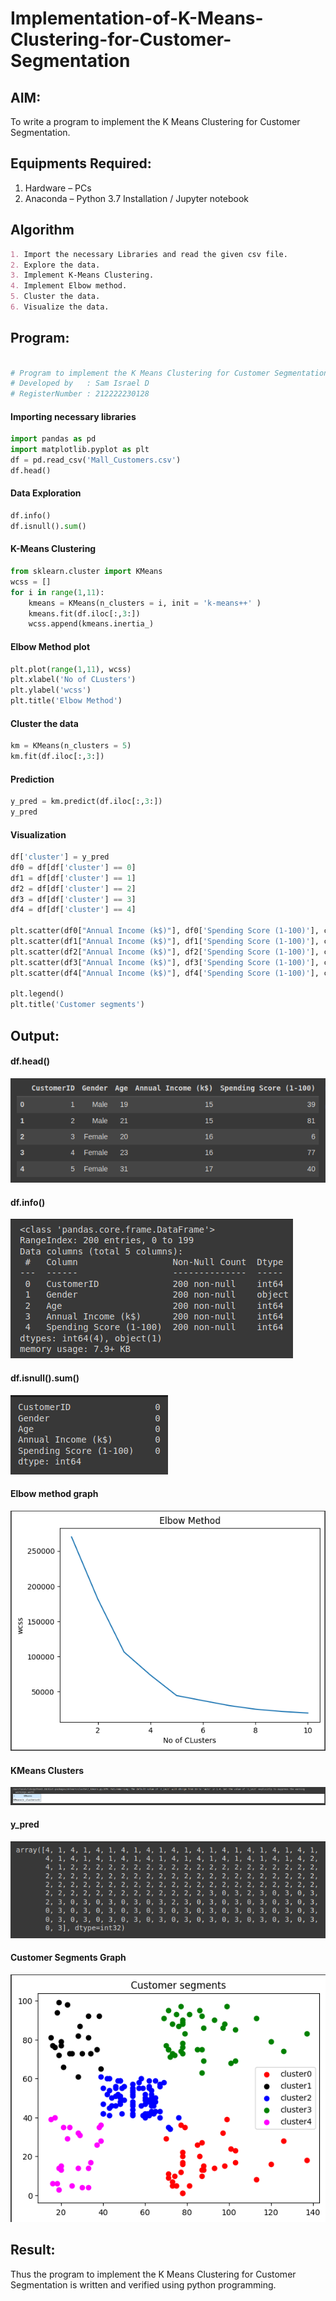 # Implementation-of-K-Means-Clustering-for-Customer-Segmentation

## AIM:
To write a program to implement the K Means Clustering for Customer Segmentation.

## Equipments Required:
1. Hardware – PCs
2. Anaconda – Python 3.7 Installation / Jupyter notebook

## Algorithm

```md
1. Import the necessary Libraries and read the given csv file.
2. Explore the data.
3. Implement K-Means Clustering.
4. Implement Elbow method.
5. Cluster the data.
6. Visualize the data.
```

## Program:
```python

# Program to implement the K Means Clustering for Customer Segmentation.
# Developed by   : Sam Israel D 
# RegisterNumber : 212222230128

```
#### Importing necessary libraries
```python
import pandas as pd
import matplotlib.pyplot as plt
df = pd.read_csv('Mall_Customers.csv')
df.head()
```
#### Data Exploration
```python
df.info()
df.isnull().sum()
```
#### K-Means Clustering
```python
from sklearn.cluster import KMeans
wcss = []
for i in range(1,11):
    kmeans = KMeans(n_clusters = i, init = 'k-means++' )
    kmeans.fit(df.iloc[:,3:])
    wcss.append(kmeans.inertia_)
```
#### Elbow Method plot
```python
plt.plot(range(1,11), wcss)
plt.xlabel('No of CLusters')
plt.ylabel('wcss')
plt.title('Elbow Method')
```
#### Cluster the data
```python
km = KMeans(n_clusters = 5)
km.fit(df.iloc[:,3:])
```
#### Prediction
```python
y_pred = km.predict(df.iloc[:,3:])
y_pred
```
#### Visualization
```python
df['cluster'] = y_pred
df0 = df[df['cluster'] == 0]
df1 = df[df['cluster'] == 1]
df2 = df[df['cluster'] == 2]
df3 = df[df['cluster'] == 3]
df4 = df[df['cluster'] == 4]

plt.scatter(df0["Annual Income (k$)"], df0['Spending Score (1-100)'], c = 'red', label = 'cluster0')
plt.scatter(df1["Annual Income (k$)"], df1['Spending Score (1-100)'], c = 'black', label = 'cluster1')
plt.scatter(df2["Annual Income (k$)"], df2['Spending Score (1-100)'], c = 'blue', label = 'cluster2')
plt.scatter(df3["Annual Income (k$)"], df3['Spending Score (1-100)'], c = 'green', label = 'cluster3')
plt.scatter(df4["Annual Income (k$)"], df4['Spending Score (1-100)'], c = 'magenta', label = 'cluster4')

plt.legend()
plt.title('Customer segments')
```

## Output:

#### df.head()
![image](./images/1.png)
#### df.info()
![image](./images/2.png)
#### df.isnull().sum()
![image](./images/3.png)
#### Elbow method graph
![image](./images/4.png)
#### KMeans Clusters
![image](./images/5.png)
#### y_pred
![image](./images/6.png)
#### Customer Segments Graph
![image](./images/7.png)


## Result:
Thus the program to implement the K Means Clustering for Customer Segmentation is written and verified using python programming.